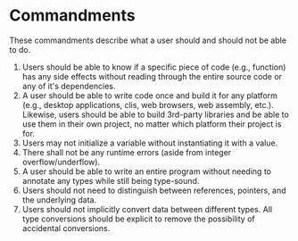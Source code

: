 # Commandments

These commandments describe what a user should and should not be able to do.

1. Users should be able to know if a specific piece of code (e.g., function) has any side effects without reading through the entire source code or any of it's dependencies.
2. A user should be able to write code once and build it for any platform (e.g., desktop applications, clis, web browsers, web assembly, etc.). Likewise, users should be able to build 3rd-party libraries and be able to use them in their own project, no matter which platform their project is for.
3. Users may not initialize a variable without instantiating it with a value.
4. There shall not be any runtime errors (aside from integer overflow/underflow).
5. A user should be able to write an entire program without needing to annotate any types while still being type-sound.
6. Users should not need to distinguish between references, pointers, and the underlying data.
7. Users should not implicitly convert data between different types. All type conversions should be explicit to remove the possibility of accidental conversions.
